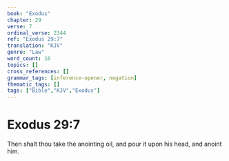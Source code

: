```yaml
---
book: "Exodus"
chapter: 29
verse: 7
ordinal_verse: 2344
ref: "Exodus 29:7"
translation: "KJV"
genre: "Law"
word_count: 16
topics: []
cross_references: []
grammar_tags: [inference-opener, negation]
thematic_tags: []
tags: ["Bible","KJV","Exodus"]
---
```


# Exodus 29:7

Then shalt thou take the anointing oil, and pour it upon his head, and anoint him.
